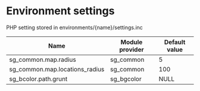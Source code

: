 # **Environment settings**

PHP setting stored in environments/{name}/settings.inc

| Name                             | Module provider | Default value |
| -------------------------------- | --------------- | ------------- |
| sg\_common.map.radius            | sg\_common      | 5             |
| sg\_common.map.locations\_radius | sg\_common      | 100           |
| sg\_bcolor.path.grunt            | sg\_bgcolor     | NULL          |
